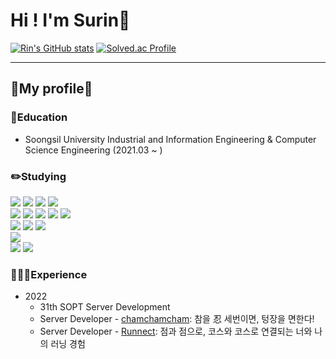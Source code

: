 # Hi ! I'm Surin🌼

 [![Rin's GitHub stats](https://github-readme-stats.vercel.app/api?username=RinRinPARK&show_icons=true&theme=테마a&count_private=true)](https://github.com/anuraghazra/github-readme-stats)
 [![Solved.ac Profile](http://mazassumnida.wtf/api/v2/generate_badge?boj=rinrin8019)](https://solved.ac/rinrin8019/)
***


## 🧡My profile💛

### 🏫Education
* Soongsil University Industrial and Information Engineering & Computer Science Engineering (2021.03 ~ )

### ✏️Studying
<div>
<img src="https://img.shields.io/badge/Python-3776AB?style=for-the-badge&logo=Python&logoColor=white">
<img src="https://img.shields.io/badge/java-007396?style=for-the-badge&logo=java&logoColor=white"> 
<img src="https://img.shields.io/badge/C-A8B9CC?style=for-the-badge&logo=C&logoColor=white">
<img src="https://img.shields.io/badge/R-276DC3?style=for-the-badge&logo=R&logoColor=white"> </div>
<div>
<img src="https://img.shields.io/badge/html-E34F26?style=for-the-badge&logo=html5&logoColor=white">
<img src="https://img.shields.io/badge/css-1572B6?style=for-the-badge&logo=css3&logoColor=white">
<img src="https://img.shields.io/badge/JavaScript-F7DF1E?style=for-the-badge&logo=JavaScript&logoColor=white">
<img src="https://img.shields.io/badge/TypeScript-3178C6?style=for-the-badge&logo=TypeScript&logoColor=white">
<img src="https://img.shields.io/badge/Node.js-339933?style=for-the-badge&logo=Node.js&logoColor=white"></div>
<div>
<img src="https://img.shields.io/badge/MySQL-4479A1?style=for-the-badge&logo=MySQL&logoColor=white">
<img src="https://img.shields.io/badge/PostgreSQL-4169E1?style=for-the-badge&logo=PostgreSQL&logoColor=white">
<img src="https://img.shields.io/badge/Prisma-2D3748?style=for-the-badge&logo=Prisma&logoColor=white"></div>
<div>
<img src="https://img.shields.io/badge/AmazonAWS-232F3E?style=for-the-badge&logo=AmazonAWS&logoColor=white"> </div>
<div>
  <img src="https://img.shields.io/badge/github-181717?style=for-the-badge&logo=github&logoColor=white">
  <img src="https://img.shields.io/badge/git-F05032?style=for-the-badge&logo=git&logoColor=white"></div>


### 👩🏻‍💻Experience
* 2022
    * 31th SOPT Server Development
    * Server Developer - [chamchamcham](https://github.com/SOPT-31th-SOPKATHON-15): 참을 忍 세번이면, 텅장을 면한다!
    * Server Developer - [Runnect](https://github.com/Runnect): 점과 점으로, 코스와 코스로 연결되는 너와 나의 러닝 경험

<!--
**RinRinPARK/RinRinPARK** is a ✨ _special_ ✨ repository because its `README.md` (this file) appears on your GitHub profile.

Here are some ideas to get you started:

- 🔭 I’m currently working on ...
- 🌱 I’m currently learning ...
- 👯 I’m looking to collaborate on ...
- 🤔 I’m looking for help with ...
- 💬 Ask me about ...
- 📫 How to reach me: ...
- 😄 Pronouns: ...
- ⚡ Fun fact: ..
-->

